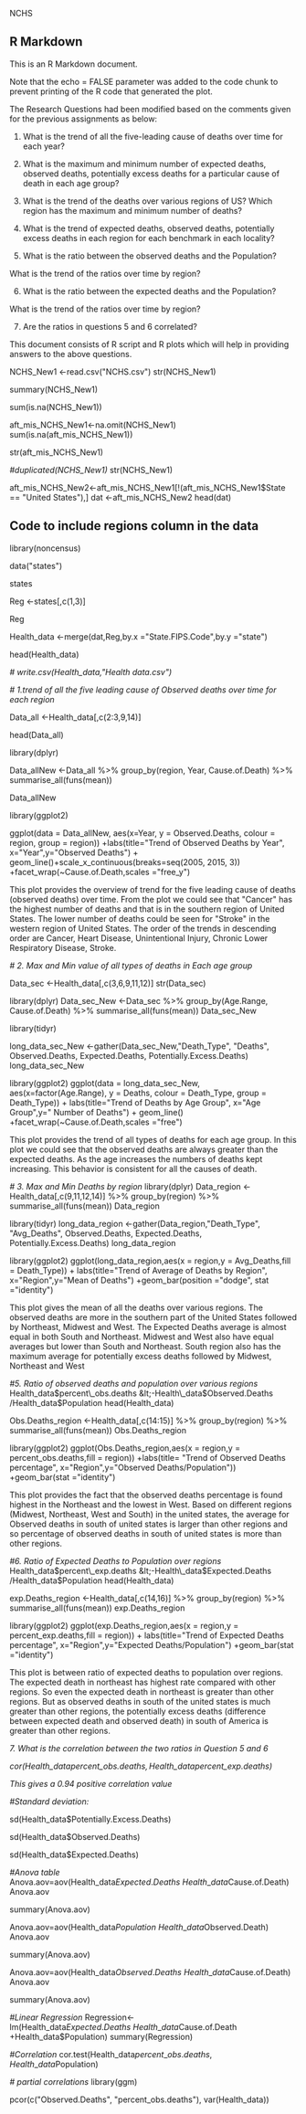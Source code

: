 NCHS

## R Markdown

This is an R Markdown document.

Note that the echo = FALSE parameter was added to the code chunk to prevent printing of the R code that generated the plot.

The Research Questions had been modified based on the comments given for the previous assignments as below:

1. What is the trend of all the five-leading cause of deaths over time for each year?

2. What is the maximum and minimum number of expected deaths, observed deaths, potentially excess deaths for a particular cause of death in each age group?

3. What is the trend of the deaths over various regions of US? Which region has the maximum and minimum number of deaths?

4. What is the trend of expected deaths, observed deaths, potentially excess deaths in each region for each benchmark in each locality?

5. What is the ratio between the observed deaths and the Population?

What is the trend of the ratios over time by region?

6. What is the ratio between the expected deaths and the Population?

What is the trend of the ratios over time by region?

7. Are the ratios in questions 5 and 6 correlated?



This document consists of R script and R plots which will help in providing answers to the above questions.

NCHS\_New1 &lt;-read.csv(&quot;NCHS.csv&quot;)
str(NCHS\_New1)

summary(NCHS\_New1)

sum(is.na(NCHS\_New1))

aft\_mis\_NCHS\_New1&lt;-na.omit(NCHS\_New1)
sum(is.na(aft\_mis\_NCHS\_New1))

str(aft\_mis\_NCHS\_New1)

_#duplicated(NCHS\_New1)_
str(NCHS\_New1)

aft\_mis\_NCHS\_New2&lt;-aft\_mis\_NCHS\_New1[!(aft\_mis\_NCHS\_New1$State == &quot;United States&quot;),]
dat &lt;-aft\_mis\_NCHS\_New2
head(dat)

## Code to include regions column in the data

library(noncensus)

data(&quot;states&quot;)

states

Reg &lt;-states[,c(1,3)]

Reg

Health\_data &lt;-merge(dat,Reg,by.x =&quot;State.FIPS.Code&quot;,by.y =&quot;state&quot;)

head(Health\_data)

_# write.csv(Health\_data,&quot;Health data.csv&quot;)_

_# 1.trend of all the five leading cause of Observed deaths over time for each region_

Data\_all &lt;-Health\_data[,c(2:3,9,14)]

head(Data\_all)

library(dplyr)

Data\_allNew &lt;-Data\_all  %&gt;%
  group\_by(region, Year, Cause.of.Death) %&gt;%
  summarise\_all(funs(mean))

Data\_allNew

library(ggplot2)

ggplot(data = Data\_allNew, aes(x=Year, y = Observed.Deaths, colour = region, group = region)) +labs(title=&quot;Trend of Observed Deaths by Year&quot;, x=&quot;Year&quot;,y=&quot;Observed Deaths&quot;) +
  geom\_line()+scale\_x\_continuous(breaks=seq(2005, 2015, 3)) +facet\_wrap(~Cause.of.Death,scales =&quot;free\_y&quot;)

This plot provides the overview of trend for the five leading cause of deaths (observed deaths) over time. From the plot we could see that &quot;Cancer&quot; has the highest number of deaths and that is in the southern region of United States. The lower number of deaths could be seen for &quot;Stroke&quot; in the western region of United States. The order of the trends in descending order are Cancer, Heart Disease, Unintentional Injury, Chronic Lower Respiratory Disease, Stroke.




_# 2. Max and Min value of all types of deaths in Each age group_

Data\_sec &lt;-Health\_data[,c(3,6,9,11,12)]
str(Data\_sec)

library(dplyr)
Data\_sec\_New &lt;-Data\_sec  %&gt;%
  group\_by(Age.Range, Cause.of.Death) %&gt;%
  summarise\_all(funs(mean))
Data\_sec\_New

library(tidyr)

long\_data\_sec\_New &lt;-gather(Data\_sec\_New,&quot;Death\_Type&quot;, &quot;Deaths&quot;, Observed.Deaths, Expected.Deaths, Potentially.Excess.Deaths)
long\_data\_sec\_New

library(ggplot2)
ggplot(data = long\_data\_sec\_New, aes(x=factor(Age.Range), y = Deaths, colour = Death\_Type, group = Death\_Type)) + labs(title=&quot;Trend of Deaths by Age Group&quot;, x=&quot;Age Group&quot;,y=&quot; Number of Deaths&quot;) +
  geom\_line() +facet\_wrap(~Cause.of.Death,scales =&quot;free&quot;)

This plot provides the trend of all types of deaths for each age group. In this plot we could see that the observed deaths are always greater than the expected deaths. As the age increases the numbers of deaths kept increasing. This behavior is consistent for all the causes of death.


_# 3. Max and Min Deaths by region_
library(dplyr)
Data\_region &lt;-Health\_data[,c(9,11,12,14)] %&gt;%
  group\_by(region) %&gt;%
  summarise\_all(funs(mean))
Data\_region

library(tidyr)
long\_data\_region &lt;-gather(Data\_region,&quot;Death\_Type&quot;, &quot;Avg\_Deaths&quot;, Observed.Deaths, Expected.Deaths, Potentially.Excess.Deaths)
long\_data\_region

library(ggplot2)
ggplot(long\_data\_region,aes(x = region,y = Avg\_Deaths,fill = Death\_Type)) + labs(title=&quot;Trend of Average of Deaths by Region&quot;, x=&quot;Region&quot;,y=&quot;Mean of Deaths&quot;) +geom\_bar(position =&quot;dodge&quot;, stat =&quot;identity&quot;)

This plot gives the mean of all the deaths over various regions. The observed deaths are more in the southern part of the United States followed by Northeast, Midwest and West. The Expected Deaths average is almost equal in both South and Northeast. Midwest and West also have equal averages but lower than South and Northeast. South region also has the maximum average for potentially excess deaths followed by Midwest, Northeast and West


_#5. Ratio of observed deaths and population over various regions_
Health\_data$percent\_obs.deaths &lt;-Health\_data$Observed.Deaths /Health\_data$Population
head(Health\_data)

Obs.Deaths\_region &lt;-Health\_data[,c(14:15)] %&gt;%
  group\_by(region) %&gt;%
  summarise\_all(funs(mean))
Obs.Deaths\_region

library(ggplot2)
ggplot(Obs.Deaths\_region,aes(x = region,y = percent\_obs.deaths,fill = region)) +labs(title= &quot;Trend of Observed Deaths percentage&quot;, x=&quot;Region&quot;,y=&quot;Observed Deaths/Population&quot;)) +geom\_bar(stat =&quot;identity&quot;)

This plot provides the fact that the observed deaths percentage is found highest in the Northeast and the lowest in West. Based on different regions (Midwest, Northeast, West and South) in the united states, the average for Observed deaths in south of united states is larger than other regions and so percentage of observed deaths in south of united states is more than other regions.



_#6. Ratio of Expected Deaths to Population over regions_
Health\_data$percent\_exp.deaths &lt;-Health\_data$Expected.Deaths /Health\_data$Population
head(Health\_data)

exp.Deaths\_region &lt;-Health\_data[,c(14,16)] %&gt;%
  group\_by(region) %&gt;%
  summarise\_all(funs(mean))
exp.Deaths\_region

library(ggplot2)
ggplot(exp.Deaths\_region,aes(x = region,y = percent\_exp.deaths,fill = region)) + labs(title=&quot;Trend of Expected Deaths percentage&quot;, x=&quot;Region&quot;,y=&quot;Expected Deaths/Population&quot;) +geom\_bar(stat =&quot;identity&quot;)

This plot is between ratio of expected deaths to population over regions. The expected death in northeast has highest rate compared with other regions. So even the expected death in northeast is greater than other regions. But as observed deaths in south of the united states is much greater than other regions, the potentially excess deaths (difference between expected death and observed death) in south of America is greater than other regions.


_7. What is the correlation between the two ratios in Question 5 and 6_

_cor(Health\_data$percent\_obs.deaths,Health\_data$percent\_exp.deaths)_

_This gives a 0.94 positive correlation value_

_#Standard deviation:_

sd(Health\_data$Potentially.Excess.Deaths)

sd(Health\_data$Observed.Deaths)

sd(Health\_data$Expected.Deaths)

_#Anova table_
Anova.aov=aov(Health\_data$Expected.Deaths~Health\_data$Cause.of.Death)
Anova.aov

summary(Anova.aov)

Anova.aov=aov(Health\_data$Population~Health\_data$Observed.Death)
Anova.aov

summary(Anova.aov)

Anova.aov=aov(Health\_data$Observed.Deaths~Health\_data$Cause.of.Death)
Anova.aov

summary(Anova.aov)

_#Linear Regression_
Regression&lt;-lm(Health\_data$Expected.Deaths ~Health\_data$Cause.of.Death +Health\_data$Population)
summary(Regression)

_#Correlation_
cor.test(Health\_data$percent\_obs.deaths,Health\_data$Population)

_# partial correlations_
library(ggm)

pcor(c(&quot;Observed.Deaths&quot;, &quot;percent\_obs.deaths&quot;), var(Health\_data))
